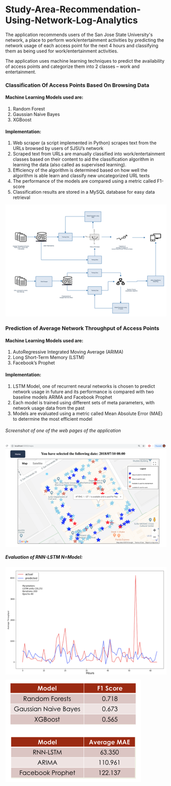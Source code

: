# Study-Area-Recommendation-Using-Network-Log-Analytics
The application recommends users of the San Jose State University's network, a place to perform work/entertainment activities by predicting the network usage of each access point for the next 4 hours and classifying them as being used for work/entertainment activities.

The application uses machine learning techniques to predict the availability of access points and categorize them into 2 classes – work and entertainment.

### Classification Of Access Points Based On Browsing Data

#### Machine Learning Models used are:

1.  Random Forest 
2.  Gaussian Naive Bayes 
3.  XGBoost

#### Implementation: 

1.	Web scraper (a script implemented in Python) scrapes text from the URLs browsed by users of SJSU’s network
2.	Scraped text from URLs are manually classified into work/entertainment classes based on their content to aid the               classification algorithm in learning the data (also called as supervised learning).
3.	Efficiency of the algorithm is determined based on how well the algorithm is able learn and classify new uncategorized URL     texts
4.	The performance of the models are compared using a metric called F1-score
5.	Classification results are stored in a MySQL database for easy data retrieval

![alt text](https://github.com/ishwaryav/Study-Area-Recommendation-Using-Network-Log-Analytics/blob/master/Project_Architecture.png)


### Prediction of Average Network Throughput of Access Points

#### Machine Learning Models used are:

1.  AutoRegressive Integrated Moving Average (ARIMA)
2.  Long Short-Term Memory (LSTM) 
3.  Facebook’s Prophet

#### Implementation:

1.  LSTM Model, one of recurrent neural networks is chosen to predict network usage in future and its performance is compared     with two baseline models ARIMA and Facebook Prophet
2.  Each model is trained using different sets of meta parameters, with network usage data from the past
3.  Models are evaluated using a metric called Mean Absolute Error (MAE) to determine the most efficient model

###### Screenshot of one of the web pages of the application

![alt text](https://github.com/ishwaryav/Study-Area-Recommendation-Using-Network-Log-Analytics/blob/master/maps_eng.png)

##### Evaluation of RNN-LSTM N=Model:
![alt text](https://github.com/ishwaryav/Study-Area-Recommendation-Using-Network-Log-Analytics/blob/master/RNN_Results.png)

![alt texr](https://github.com/ishwaryav/Study-Area-Recommendation-Using-Network-Log-Analytics/blob/master/Evaluation%20Results.png)
